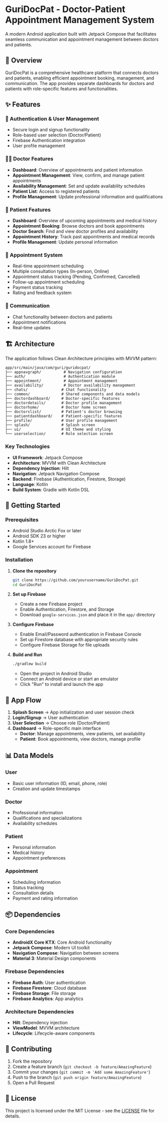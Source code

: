 # GuriDocPat - Doctor-Patient Appointment Management System

A modern Android application built with Jetpack Compose that facilitates seamless communication and appointment management between doctors and patients.

## 📱 Overview

GuriDocPat is a comprehensive healthcare platform that connects doctors and patients, enabling efficient appointment booking, management, and communication. The app provides separate dashboards for doctors and patients with role-specific features and functionalities.

## ✨ Features

### 🔐 Authentication & User Management
- Secure login and signup functionality
- Role-based user selection (Doctor/Patient)
- Firebase Authentication integration
- User profile management

### 👨‍⚕️ Doctor Features
- **Dashboard**: Overview of appointments and patient information
- **Appointment Management**: View, confirm, and manage patient appointments
- **Availability Management**: Set and update availability schedules
- **Patient List**: Access to registered patients
- **Profile Management**: Update professional information and qualifications

### 👤 Patient Features
- **Dashboard**: Overview of upcoming appointments and medical history
- **Appointment Booking**: Browse doctors and book appointments
- **Doctor Search**: Find and view doctor profiles and availability
- **Appointment History**: Track past appointments and medical records
- **Profile Management**: Update personal information

### 📅 Appointment System
- Real-time appointment scheduling
- Multiple consultation types (In-person, Online)
- Appointment status tracking (Pending, Confirmed, Cancelled)
- Follow-up appointment scheduling
- Payment status tracking
- Rating and feedback system

### 💬 Communication
- Chat functionality between doctors and patients
- Appointment notifications
- Real-time updates

## 🏗️ Architecture

The application follows Clean Architecture principles with MVVM pattern:

```
app/src/main/java/com/guri/guridocpat/
├── appnavgraph/          # Navigation configuration
├── auth/                 # Authentication module
├── appointment/          # Appointment management
├── availability/         # Doctor availability management
├── chats/               # Chat functionality
├── common/              # Shared components and data models
├── doctordashboard/     # Doctor-specific features
├── doctordetails/       # Doctor profile management
├── doctorhome/          # Doctor home screen
├── doctorslist/         # Patient's doctor browsing
├── patientdashboard/    # Patient-specific features
├── profile/             # User profile management
├── splash/              # Splash screen
├── ui/                  # UI theme and styling
└── userselection/       # Role selection screen
```

### Key Technologies

- **UI Framework**: Jetpack Compose
- **Architecture**: MVVM with Clean Architecture
- **Dependency Injection**: Hilt
- **Navigation**: Jetpack Navigation Compose
- **Backend**: Firebase (Authentication, Firestore, Storage)
- **Language**: Kotlin
- **Build System**: Gradle with Kotlin DSL

## 🚀 Getting Started

### Prerequisites

- Android Studio Arctic Fox or later
- Android SDK 23 or higher
- Kotlin 1.8+
- Google Services account for Firebase

### Installation

1. **Clone the repository**
   ```bash
   git clone https://github.com/yourusername/GuriDocPat.git
   cd GuriDocPat
   ```

2. **Set up Firebase**
   - Create a new Firebase project
   - Enable Authentication, Firestore, and Storage
   - Download `google-services.json` and place it in the `app/` directory

3. **Configure Firebase**
   - Enable Email/Password authentication in Firebase Console
   - Set up Firestore database with appropriate security rules
   - Configure Firebase Storage for file uploads

4. **Build and Run**
   ```bash
   ./gradlew build
   ```
   - Open the project in Android Studio
   - Connect an Android device or start an emulator
   - Click "Run" to install and launch the app

## 📱 App Flow

1. **Splash Screen** → App initialization and user session check
2. **Login/Signup** → User authentication
3. **User Selection** → Choose role (Doctor/Patient)
4. **Dashboard** → Role-specific main interface
   - **Doctor**: Manage appointments, view patients, set availability
   - **Patient**: Book appointments, view doctors, manage profile

## 📊 Data Models

### User
- Basic user information (ID, email, phone, role)
- Creation and update timestamps

### Doctor
- Professional information
- Qualifications and specializations
- Availability schedules

### Patient
- Personal information
- Medical history
- Appointment preferences

### Appointment
- Scheduling information
- Status tracking
- Consultation details
- Payment and rating information

## 📦 Dependencies

### Core Dependencies
- **AndroidX Core KTX**: Core Android functionality
- **Jetpack Compose**: Modern UI toolkit
- **Navigation Compose**: Navigation between screens
- **Material 3**: Material Design components

### Firebase Dependencies
- **Firebase Auth**: User authentication
- **Firebase Firestore**: Cloud database
- **Firebase Storage**: File storage
- **Firebase Analytics**: App analytics

### Architecture Dependencies
- **Hilt**: Dependency injection
- **ViewModel**: MVVM architecture
- **Lifecycle**: Lifecycle-aware components

## 🤝 Contributing

1. Fork the repository
2. Create a feature branch (`git checkout -b feature/AmazingFeature`)
3. Commit your changes (`git commit -m 'Add some AmazingFeature'`)
4. Push to the branch (`git push origin feature/AmazingFeature`)
5. Open a Pull Request

## 📄 License

This project is licensed under the MIT License - see the [LICENSE](LICENSE) file for details.